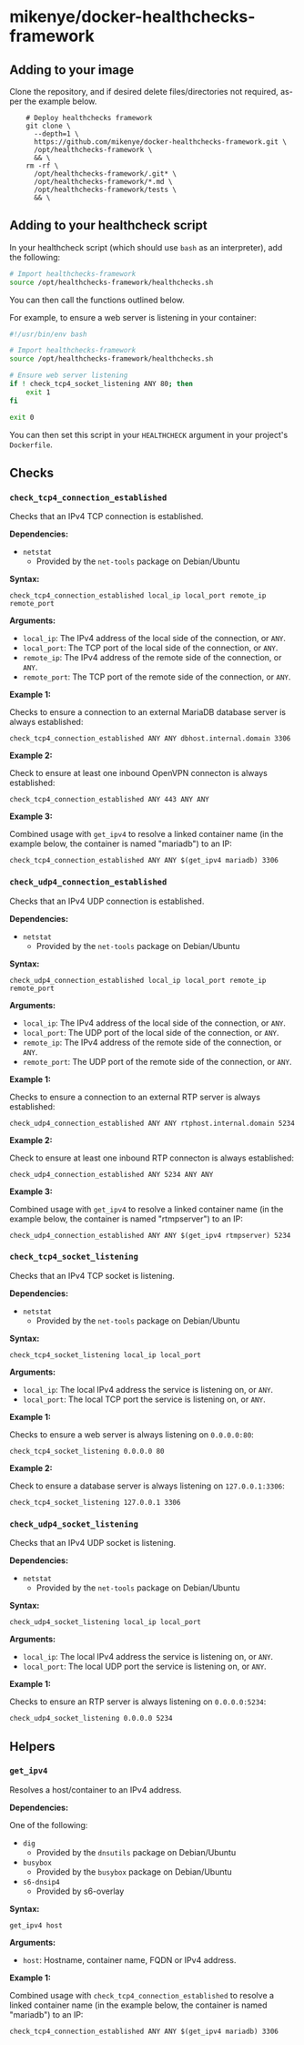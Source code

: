 # mikenye/docker-healthchecks-framework

## Adding to your image

Clone the repository, and if desired delete files/directories not required, as-per the example below.

```shell
    # Deploy healthchecks framework
    git clone \
      --depth=1 \
      https://github.com/mikenye/docker-healthchecks-framework.git \
      /opt/healthchecks-framework \
      && \
    rm -rf \
      /opt/healthchecks-framework/.git* \
      /opt/healthchecks-framework/*.md \
      /opt/healthchecks-framework/tests \
      && \
```

## Adding to your healthcheck script

In your healthcheck script (which should use `bash` as an interpreter), add the following:

```bash
# Import healthchecks-framework
source /opt/healthchecks-framework/healthchecks.sh
```

You can then call the functions outlined below.

For example, to ensure a web server is listening in your container:

```bash
#!/usr/bin/env bash

# Import healthchecks-framework
source /opt/healthchecks-framework/healthchecks.sh

# Ensure web server listening
if ! check_tcp4_socket_listening ANY 80; then
    exit 1
fi

exit 0
```

You can then set this script in your `HEALTHCHECK` argument in your project's `Dockerfile`.

## Checks

### `check_tcp4_connection_established`

Checks that an IPv4 TCP connection is established.

**Dependencies:**

* `netstat`
  * Provided by the `net-tools` package on Debian/Ubuntu

**Syntax:**

```shell
check_tcp4_connection_established local_ip local_port remote_ip remote_port
```

**Arguments:**

* `local_ip`: The IPv4 address of the local side of the connection, or `ANY`.
* `local_port`: The TCP port of the local side of the connection, or `ANY`.
* `remote_ip`: The IPv4 address of the remote side of the connection, or `ANY`.
* `remote_port`: The TCP port of the remote side of the connection, or `ANY`.

**Example 1:**

Checks to ensure a connection to an external MariaDB database server is always established:

```shell
check_tcp4_connection_established ANY ANY dbhost.internal.domain 3306
```

**Example 2:**

Check to ensure at least one inbound OpenVPN connecton is always established:

```shell
check_tcp4_connection_established ANY 443 ANY ANY
```

**Example 3:**

Combined usage with `get_ipv4` to resolve a linked container name (in the example below, the container is named "mariadb") to an IP:

```shell
check_tcp4_connection_established ANY ANY $(get_ipv4 mariadb) 3306
```

### `check_udp4_connection_established`

Checks that an IPv4 UDP connection is established.

**Dependencies:**

* `netstat`
  * Provided by the `net-tools` package on Debian/Ubuntu

**Syntax:**

```shell
check_udp4_connection_established local_ip local_port remote_ip remote_port
```

**Arguments:**

* `local_ip`: The IPv4 address of the local side of the connection, or `ANY`.
* `local_port`: The UDP port of the local side of the connection, or `ANY`.
* `remote_ip`: The IPv4 address of the remote side of the connection, or `ANY`.
* `remote_port`: The UDP port of the remote side of the connection, or `ANY`.

**Example 1:**

Checks to ensure a connection to an external RTP server is always established:

```shell
check_udp4_connection_established ANY ANY rtphost.internal.domain 5234
```

**Example 2:**

Check to ensure at least one inbound RTP connecton is always established:

```shell
check_udp4_connection_established ANY 5234 ANY ANY
```

**Example 3:**

Combined usage with `get_ipv4` to resolve a linked container name (in the example below, the container is named "rtmpserver") to an IP:

```shell
check_udp4_connection_established ANY ANY $(get_ipv4 rtmpserver) 5234
```

### `check_tcp4_socket_listening`

Checks that an IPv4 TCP socket is listening.

**Dependencies:**

* `netstat`
  * Provided by the `net-tools` package on Debian/Ubuntu

**Syntax:**

```shell
check_tcp4_socket_listening local_ip local_port
```

**Arguments:**

* `local_ip`: The local IPv4 address the service is listening on, or `ANY`.
* `local_port`: The local TCP port the service is listening on, or `ANY`.

**Example 1:**

Checks to ensure a web server is always listening on `0.0.0.0:80`:

```shell
check_tcp4_socket_listening 0.0.0.0 80
```

**Example 2:**

Check to ensure a database server is always listening on `127.0.0.1:3306`:

```shell
check_tcp4_socket_listening 127.0.0.1 3306
```

### `check_udp4_socket_listening`

Checks that an IPv4 UDP socket is listening.

**Dependencies:**

* `netstat`
  * Provided by the `net-tools` package on Debian/Ubuntu

**Syntax:**

```shell
check_udp4_socket_listening local_ip local_port
```

**Arguments:**

* `local_ip`: The local IPv4 address the service is listening on, or `ANY`.
* `local_port`: The local UDP port the service is listening on, or `ANY`.

**Example 1:**

Checks to ensure an RTP server is always listening on `0.0.0.0:5234`:

```shell
check_udp4_socket_listening 0.0.0.0 5234
```

## Helpers

### `get_ipv4`

Resolves a host/container to an IPv4 address.

**Dependencies:**

One of the following:

* `dig`
  * Provided by the `dnsutils` package on Debian/Ubuntu
* `busybox`
  * Provided by the `busybox` package on Debian/Ubuntu
* `s6-dnsip4`
  * Provided by s6-overlay

**Syntax:**

```shell
get_ipv4 host
```

**Arguments:**

* `host`: Hostname, container name, FQDN or IPv4 address.

**Example 1:**

Combined usage with `check_tcp4_connection_established` to resolve a linked container name (in the example below, the container is named "mariadb") to an IP:

```shell
check_tcp4_connection_established ANY ANY $(get_ipv4 mariadb) 3306
```
